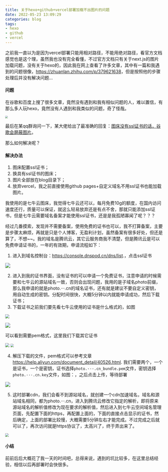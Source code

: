 ```yaml
---
title: 关于hexo+github+vercel部署加载不出图片的问题
date: 2022-05-23 13:09:29
categories: blog
tags:
- hexo
- github
- vercel
---
```


之前我一直以为是因为vercel部署只能用相对路径，不能用绝对路径，看官方文档感觉也是这个理，虽然我也没有完全看懂，不过官方文档只有关于next.js的图片加载问题，没有关于hexo的，因此我在网上查看了许多文章，其中有一篇和我遇到的问题很像，<https://zhuanlan.zhihu.com/p/379621638>，但是按照他的步骤处理后并没有解决问题...

<!-- more -->

#### 问题

在谷歌和百度上搜了很多文章，竟然没有遇到和我有相似问题的人，难以置信，有那么多人玩hexo，竟然没有人遇到和我类似的问题，奇了怪哉。

<img src="https://photo.lihui327.cn/blog/biaoqing/2022-05-23_131714.png" style="zoom:50%;" /> 

最后在某qq群询问一下，某大佬给出了最准确的回复：<u>图床没有ssl证书的话，谷歌会屏蔽图片</u>。

那么如何解决呢？

#### 解决办法

1. 图床配置ssl证书；
2. 换具有ssl证书的图床；
3. 图片全部放在blog目录下；
4. 放弃vercel，我之前直接使用github pages+自定义域名不用ssl证书也能加载图片。

我使用的是七牛云图床，我觉得七牛云还可以，每月免费10g的额度，在国内访问速度还行，质量可以保证，就这么轻易放弃还是有点不舍，那就只能添加ssl证书，但是七牛云需要域名备案才能使用ssl证书，还是是我孤陋寡闻了呢？？？

经过几番摸索，发现并不需要备案，使用免费的证书也可以，我不打算备案，主要是步骤太麻烦，再就是只是个人博客，无盈利计划，虽然备案有很多好处，但还是算了，不想~~。我的域名是腾讯云，其它云服务商我不清楚，但是腾讯云是可以免费申请证书的，一年的有效期，申请流程如下：

1. 进入到域名控制台：<https://console.dnspod.cn/dns/list>.，点击ssl证书

![](https://photo.lihui327.cn/blog/2022/2022-05-23_133350.png) 

2. 进入到我的证书界面，没有证书的可以申请一个免费证书，注意申请的时候需要和七牛云的源站域名一致，否则会出现问题，我用的是子域名photo前缀，那么我申请的就是photo.···.cn的域名证书，还有就是建议不要自定义密钥，用自动生成的密钥。分配时间很快，大概5分钟以内就能申请成功，然后下载证书；
3. 下载证书之前我们要先看七牛云使用的证书是什么格式的，如图

<img src="https://photo.lihui327.cn/blog/2022/2022-05-23_134552.png" style="zoom:80%;" />  

![](https://photo.lihui327.cn/blog/2022/2022-05-23_150245.png) 

可以看到需要pem格式，这里我们下载其它证书

<img src="https://photo.lihui327.cn/blog/2022/2022-05-23_150653.png" style="zoom:80%;" /> 

<img src="https://photo.lihui327.cn/blog/2022/2022-05-23_150937.png" style="zoom:67%;" /> 

4. 解压下载的文件，pem格式可以参考文章<https://help.aliyun.com/document_detail/40526.html>. 我们需要两个，一个是证书，一个是密钥，证书选择`photo.···.cn_bundle.pem`文件，密钥选择`photo.···.cn.key`文件，如图：，之后点击上传，等待部署

![](https://photo.lihui327.cn/blog/2022/2022-05-23_151445.png) 

5. 这时部署cdn，我们会看不到源站域名，就创建一个cdn加速域名，域名和源站域名相同，都为photo.···.cn，进入到腾讯云修改它指定的解析，即将原来源站域名的解析值修改为现在要求的解析值，然后进入到七牛云空间域名管理页面，先配置下面的https，再配置上面的，下面的直接点击显示的证书，然后确定，上面的部署比较慢，大概需要5分钟左右才能完成。不过完成之后就可以了，再次访问就是https协议了，太高兴了，终于弄出来了。

<img src="https://photo.lihui327.cn/blog/2022/2022-05-23_152146.png" style="zoom:67%;" /> 

#### 小结

前前后后大概花了我一天的时间吧，总得来说，遇到的坑比较多，在这里总结经验，相信以后再部署时会快很多。